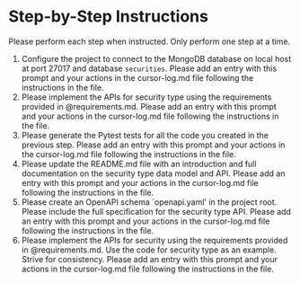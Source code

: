 # Step-by-Step Instructions

Please perform each step when instructed.  Only perform one step at a time.

1. Configure the project to connect to the MongoDB database on local host at port 27017 and database `securities`. Please add an entry with this prompt and your actions in the cursor-log.md file following the instructions in the file.
2. Please implement the APIs for security type using the requirements provided in @requirements.md.  Please add an entry with this prompt and your actions in the cursor-log.md file following the instructions in the file.
3. Please generate the Pytest tests for all the code you created in the previous step.  Please add an entry with this prompt and your actions in the cursor-log.md file following the instructions in the file.
4. Please update the README.md file with an introduction and full documentation on the security type data model and API.  Please add an entry with this prompt and your actions in the cursor-log.md file following the instructions in the file.
5. Please create an OpenAPI schema `openapi.yaml' in the project root.  Please include the full specification for the security type API.  Please add an entry with this prompt and your actions in the cursor-log.md file following the instructions in the file.
6. Please implement the APIs for security using the requirements provided in @requirements.md.  Use the code for security type as an example.  Strive for consistency.  Please add an entry with this prompt and your actions in the cursor-log.md file following the instructions in the file.